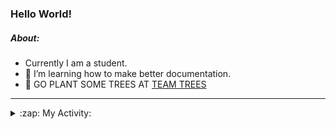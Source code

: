 ### Hello World!

##### About:
- Currently I am a student.
- 🌱 I’m learning how to make better documentation.
- 🌱 GO PLANT SOME TREES AT [TEAM TREES](https://teamtrees.org/)

---
<details>
  <summary>:zap: My Activity:</summary>
  
<!--START_SECTION:waka-->
![Code Time](http://img.shields.io/badge/Code%20Time-1%2C135%20hrs%2058%20mins-blue)

**I'm a Night 🦉** 

```text
🌞 Morning                1377 commits        ██░░░░░░░░░░░░░░░░░░░░░░░   09.12 % 
🌆 Daytime                5347 commits        █████████░░░░░░░░░░░░░░░░   35.42 % 
🌃 Evening                4384 commits        ███████░░░░░░░░░░░░░░░░░░   29.04 % 
🌙 Night                  3986 commits        ███████░░░░░░░░░░░░░░░░░░   26.41 % 
```
📅 **I'm Most Productive on Wednesday** 

```text
Monday                   2279 commits        ████░░░░░░░░░░░░░░░░░░░░░   15.10 % 
Tuesday                  1957 commits        ███░░░░░░░░░░░░░░░░░░░░░░   12.97 % 
Wednesday                3474 commits        ██████░░░░░░░░░░░░░░░░░░░   23.02 % 
Thursday                 1894 commits        ███░░░░░░░░░░░░░░░░░░░░░░   12.55 % 
Friday                   1465 commits        ██░░░░░░░░░░░░░░░░░░░░░░░   09.71 % 
Saturday                 1340 commits        ██░░░░░░░░░░░░░░░░░░░░░░░   08.88 % 
Sunday                   2685 commits        ████░░░░░░░░░░░░░░░░░░░░░   17.79 % 
```


📊 **This Week I Spent My Time On** 

```text
🔥 Editors: 
VS Code                  1 hr 47 mins        █████████████████████████   100.00 % 

🐱‍💻 Projects: 
gfg-frontend             1 hr 19 mins        ███████████████████░░░░░░   74.10 % 
CSF22                    20 mins             █████░░░░░░░░░░░░░░░░░░░░   18.72 % 
praise                   7 mins              ██░░░░░░░░░░░░░░░░░░░░░░░   07.18 % 
```


 Last Updated on 19/06/2023 17:08:26 UTC
<!--END_SECTION:waka-->
</details>
